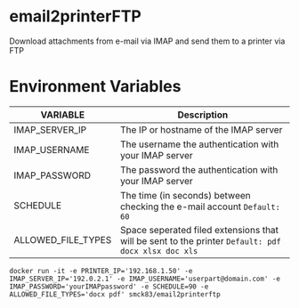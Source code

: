 # email2printerFTP
Download attachments from e-mail via IMAP and send them to a printer via FTP


# Environment Variables
| VARIABLE  | Description |
| ------------- | ------------- |
| IMAP_SERVER_IP | The IP or hostname of the IMAP server  |
| IMAP_USERNAME | The username the authentication with your IMAP server  |
| IMAP_PASSWORD | The password the authentication with your IMAP server  |
| SCHEDULE | The time (in seconds) between checking the e-mail account `Default: 60`  |
| ALLOWED_FILE_TYPES | Space seperated filed extensions that will be sent to the printer `Default: pdf docx xlsx doc xls`  |


````
docker run -it -e PRINTER_IP='192.168.1.50' -e IMAP_SERVER_IP='192.0.2.1' -e IMAP_USERNAME='userpart@domain.com' -e IMAP_PASSWORD='yourIMAPpassword' -e SCHEDULE=90 -e ALLOWED_FILE_TYPES='docx pdf' smck83/email2printerftp
````
